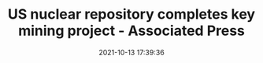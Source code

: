 ---
"title": "US nuclear repository completes key mining project - Associated Press"
"date": "2021-10-13 17:39:36"
"feed_name": "GOOGLENEWSMINING"
"feed_website": "https://news.google.com/search?q=mining%2Bincident&hl=en-US&gl=US&ceid=US:en"
"feed_rss": "https://news.google.com/rss/search?q=mining%2Bincident&hl=en-US&gl=US&ceid=US:en"
"link": "https://apnews.com/article/science-business-new-mexico-nuclear-waste-environment-and-nature-a7006f494b5e8f9d9deb86596b066453"
"source": "{'href': 'https://apnews.com', 'title': 'Associated Press'}"
"file": "_posts/2021-1-1-433600f7477e97a350d284698797b0d907ceb05a.md"
"accident": "0"
"drilling": "0"
"dead": "0"
"injured": "0"
"arrested": "0"
"place": "unknown place"
"where": "unknown site"
"causes": "unknown"
"place_uri": "unknown place"
---